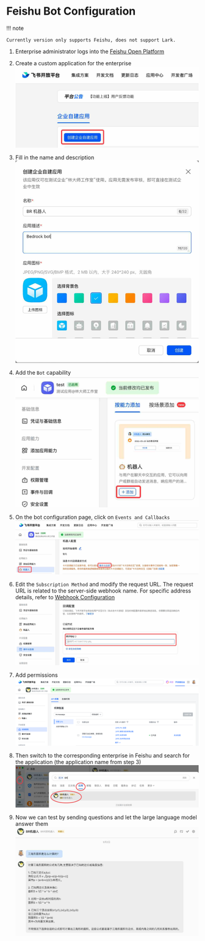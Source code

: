 # Feishu Bot Configuration

!!! note

    Currently version only supports Feishu, does not support Lark.

1. Enterprise administrator logs into the [Feishu Open Platform](https://open.feishu.cn/app/)

2. Create a custom application for the enterprise
![feishu-3.png](screenshots/feishu-3.jpg)

3. Fill in the name and description
![feishu-4.png](screenshots/feishu-4.jpg)

4. Add the `Bot` capability
![feishu-5.png](screenshots/feishu-5.jpg)

5. On the bot configuration page, click on `Events and Callbacks`
![feishu-6.png](screenshots/feishu-6.jpg)

6. Edit the `Subscription Method` and modify the request URL. The request URL is related to the server-side webhook name. For specific address details, refer to [Webhook Configuration](management.md#webhook-configuration)
![feishu-7.png](screenshots/feishu-7.jpg)

7. Add permissions
![feishu-10.png](screenshots/feishu-10.png)

8. Then switch to the corresponding enterprise in Feishu and search for the application (the application name from step 3)
![feishu-8.png](screenshots/feishu-8.jpg)

9. Now we can test by sending questions and let the large language model answer them
![feishu-9.png](screenshots/feishu-9.jpg)
